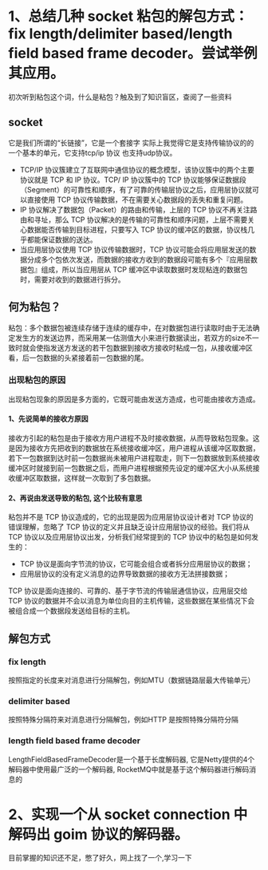# 1、总结几种 socket 粘包的解包方式：fix length/delimiter based/length field based frame decoder。尝试举例其应用。

初次听到粘包这个词，什么是粘包？触及到了知识盲区，查阅了一些资料

## socket
它是我们所谓的“长链接”，它是一个套接字 实际上我觉得它是支持传输协议的的一个基本的单元，它支持tcp/ip 协议 也支持udp协议。

* TCP/IP 协议簇建立了互联网中通信协议的概念模型，该协议簇中的两个主要协议就是 TCP 和 IP 协议。TCP/ IP 协议簇中的 TCP 协议能够保证数据段（Segment）的可靠性和顺序，有了可靠的传输层协议之后，应用层协议就可以直接使用 TCP 协议传输数据，不在需要关心数据段的丢失和重复问题。
* IP 协议解决了数据包（Packet）的路由和传输，上层的 TCP 协议不再关注路由和寻址，那么 TCP 协议解决的是传输的可靠性和顺序问题，上层不需要关心数据能否传输到目标进程，只要写入 TCP 协议的缓冲区的数据，协议栈几乎都能保证数据的送达。
* 当应用层协议使用 TCP 协议传输数据时，TCP 协议可能会将应用层发送的数据分成多个包依次发送，而数据的接收方收到的数据段可能有多个『应用层数据包』组成，所以当应用层从 TCP 缓冲区中读取数据时发现粘连的数据包时，需要对收到的数据进行拆分。

## 何为粘包？

粘包：多个数据包被连续存储于连续的缓存中，在对数据包进行读取时由于无法确定发生方的发送边界，而采用某一估测值大小来进行数据读出，若双方的size不一致时就会使指发送方发送的若干包数据到接收方接收时粘成一包，从接收缓冲区看，后一包数据的头紧接着前一包数据的尾。
### 出现粘包的原因
出现粘包现象的原因是多方面的，它既可能由发送方造成，也可能由接收方造成。

#### 1、先说简单的接收方原因
接收方引起的粘包是由于接收方用户进程不及时接收数据，从而导致粘包现象。这是因为接收方先把收到的数据放在系统接收缓冲区，用户进程从该缓冲区取数据，若下一包数据到达时前一包数据尚未被用户进程取走，则下一包数据放到系统接收缓冲区时就接到前一包数据之后，而用户进程根据预先设定的缓冲区大小从系统接收缓冲区取数据，这样就一次取到了多包数据。
#### 2、再说由发送导致的粘包, 这个比较有意思
粘包并不是 TCP 协议造成的，它的出现是因为应用层协议设计者对 TCP 协议的错误理解，忽略了 TCP 协议的定义并且缺乏设计应用层协议的经验。我们将从 TCP 协议以及应用层协议出发，分析我们经常提到的 TCP 协议中的粘包是如何发生的：

* TCP 协议是面向字节流的协议，它可能会组合或者拆分应用层协议的数据；
* 应用层协议的没有定义消息的边界导致数据的接收方无法拼接数据；

TCP 协议是面向连接的、可靠的、基于字节流的传输层通信协议，应用层交给 TCP 协议的数据并不会以消息为单位向目的主机传输，这些数据在某些情况下会被组合成一个数据段发送给目标的主机。



## 解包方式
### fix length
按照指定的长度来对消息进行分隔解包，例如MTU（数据链路层最大传输单元）

### delimiter based
按照特殊分隔符来对消息进行分隔解包，例如HTTP 是按照特殊分隔符分隔

### length field based frame decoder
LengthFieldBasedFrameDecoder是一个基于长度解码器, 它是Netty提供的4个解码器中使用最广泛的一个解码器, RocketMQ中就是基于这个解码器进行解码消息的


# 2、实现一个从 socket connection 中解码出 goim 协议的解码器。

目前掌握的知识还不足，憋了好久，网上找了一个,学习一下
